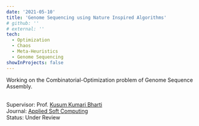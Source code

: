 ```yaml
---
date: '2021-05-10'
title: 'Genome Sequencing using Nature Inspired Algorithms'
# github: ''
# external: ''
tech:
  - Optimization
  - Chaos
  - Meta-Heuristics
  - Genome Sequencing
showInProjects: false
---
```


Working on the Combinatorial-Optimization problem of Genome Sequence Assembly.

<!-- We are implementing, modifying and improving various Nature Inspired Algorithms to tackle this problem. -->

<br>Supervisor: Prof. [Kusum Kumari Bharti](http://faculty.iiitdmj.ac.in/faculty/kusum)
<br>Journal: [Applied Soft Computing](https://www.journals.elsevier.com/applied-soft-computing)
<br>Status: Under Review
